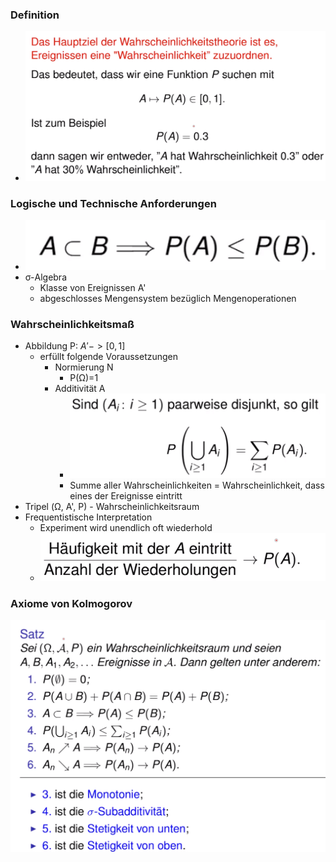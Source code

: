 ### Definition
+ ![](../../../z_images/Pasted%20image%2020221004100727.png)

### Logische und Technische Anforderungen
+ ![](../../../z_images/Pasted%20image%2020221004100903.png)
+ σ-Algebra
	+ Klasse von Ereignissen A'
	+ abgeschlosses Mengensystem bezüglich Mengenoperationen

### Wahrscheinlichkeitsmaß
+ Abbildung P: $A'->[0,1]$ 
	+ erfüllt folgende Voraussetzungen
		+ Normierung N
			+ P(Ω)=1
		+ Additivität A
			+ ![](../../../z_images/Pasted%20image%2020221004102611.png)
			+ Summe aller Wahrscheinlichkeiten = Wahrscheinlichkeit, dass eines der Ereignisse eintritt
+ Tripel (Ω, A', P) - Wahrscheinlichkeitsraum
+ Frequentistische Interpretation
	+ Experiment wird unendlich oft wiederhold
	+ ![](../../../z_images/Pasted%20image%2020221004103951.png)

### Axiome von Kolmogorov
![](../../../z_images/Pasted%20image%2020221004104720.png)